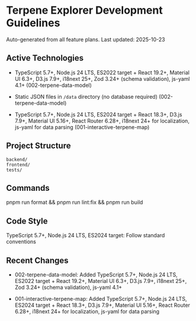 # Terpene Explorer Development Guidelines

Auto-generated from all feature plans. Last updated: 2025-10-23

## Active Technologies

- TypeScript 5.7+, Node.js 24 LTS, ES2022 target + React 19.2+, Material UI 6.3+, D3.js 7.9+, i18next 25+, Zod 3.24+ (schema validation),
  js-yaml 4.1+ (002-terpene-data-model)
- Static JSON files in `/data` directory (no database required) (002-terpene-data-model)

- TypeScript 5.7+, Node.js 24 LTS, ES2024 target + React 18.3+, D3.js 7.9+, Material UI 5.16+, React Router 6.28+, i18next 24+ for
  localization, js-yaml for data parsing (001-interactive-terpene-map)

## Project Structure

```text
backend/
frontend/
tests/
```

## Commands

pnpm run format && pnpm run lint:fix && pnpm run build

## Code Style

TypeScript 5.7+, Node.js 24 LTS, ES2024 target: Follow standard conventions

## Recent Changes

- 002-terpene-data-model: Added TypeScript 5.7+, Node.js 24 LTS, ES2022 target + React 19.2+, Material UI 6.3+, D3.js 7.9+, i18next 25+, Zod
  3.24+ (schema validation), js-yaml 4.1+

- 001-interactive-terpene-map: Added TypeScript 5.7+, Node.js 24 LTS, ES2024 target + React 18.3+, D3.js 7.9+, Material UI 5.16+, React
  Router 6.28+, i18next 24+ for localization, js-yaml for data parsing

<!-- MANUAL ADDITIONS START -->
<!-- MANUAL ADDITIONS END -->
